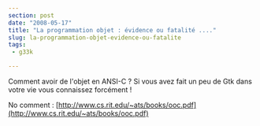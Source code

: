 ```yaml
---
section: post
date: "2008-05-17"
title: "La programmation objet : évidence ou fatalité ...."
slug: la-programmation-objet-evidence-ou-fatalite
tags:
 - g33k

---
```


Comment avoir de l'objet en ANSI-C ?
Si vous avez fait un peu de Gtk dans votre vie vous connaissez forcément !

No comment : [http://www.cs.rit.edu/~ats/books/ooc.pdf](http://www.cs.rit.edu/~ats/books/ooc.pdf)
